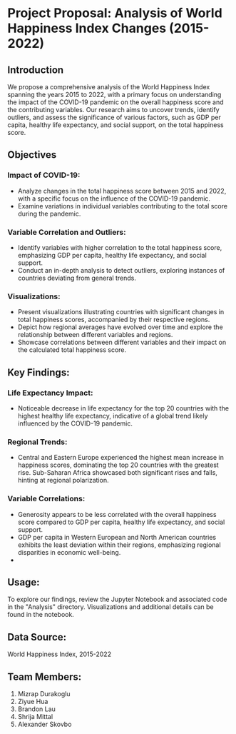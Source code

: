 # Project Proposal: Analysis of World Happiness Index Changes (2015-2022)

## Introduction
We propose a comprehensive analysis of the World Happiness Index spanning the years 2015 to 2022, with a primary focus on understanding the impact of the COVID-19 pandemic on the overall happiness score and the contributing variables. Our research aims to uncover trends, identify outliers, and assess the significance of various factors, such as GDP per capita, healthy life expectancy, and social support, on the total happiness score.

## Objectives
### Impact of COVID-19:
- Analyze changes in the total happiness score between 2015 and 2022, with a specific focus on the influence of the COVID-19 pandemic.
- Examine variations in individual variables contributing to the total score during the pandemic.

### Variable Correlation and Outliers:
- Identify variables with higher correlation to the total happiness score, emphasizing GDP per capita, healthy life expectancy, and social support.
- Conduct an in-depth analysis to detect outliers, exploring instances of countries deviating from general trends.

### Visualizations:
- Present visualizations illustrating countries with significant changes in total happiness scores, accompanied by their respective regions.
- Depict how regional averages have evolved over time and explore the relationship between different variables and regions.
- Showcase correlations between different variables and their impact on the calculated total happiness score.

## Key Findings:
### Life Expectancy Impact:
- Noticeable decrease in life expectancy for the top 20 countries with the highest healthy life expectancy, indicative of a global trend likely influenced by the COVID-19 pandemic.

### Regional Trends:
- Central and Eastern Europe experienced the highest mean increase in happiness scores, dominating the top 20 countries with the greatest rise. Sub-Saharan Africa showcased both significant rises and falls, hinting at regional polarization.

### Variable Correlations:
- Generosity appears to be less correlated with the overall happiness score compared to GDP per capita, healthy life expectancy, and social support.
- GDP per capita in Western European and North American countries exhibits the least deviation within their regions, emphasizing regional disparities in economic well-being.
- 
## Usage:
To explore our findings, review the Jupyter Notebook and associated code in the "Analysis" directory. Visualizations and additional details can be found in the notebook.

## Data Source:
World Happiness Index, 2015-2022

## Team Members:
1. Mizrap Durakoglu
2. Ziyue Hua
3. Brandon Lau
4. Shrija Mittal
5. Alexander Skovbo

